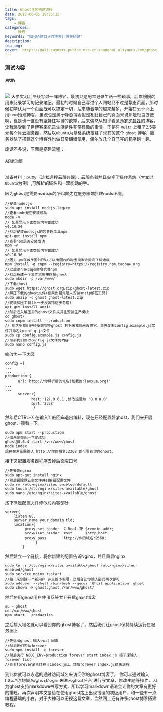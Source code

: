 ```yaml
---
title: Ghost博客搭建流程
date: 2017-06-06 18:55:15
tags:
    - 博客
categoroes:
    - 教程
keywords: "如何搭建自己的博客||博客搭建"
description: 
top_img:
cover:  https://dali-saymore-public.oss-cn-shanghai.aliyuncs.com/ghost.png
---
```


### 测试内容

###### **前言:**
![](http://upload-images.jianshu.io/upload_images/3612487-2d9f7635d9119460.jpg?imageMogr2/auto-orient/strip%7CimageView2/2/w/1240)
大学实习后陆续写过一阵博客，最初只是用来记录生活一些琐事，后来慢慢的用来记录学习的记录笔记。最初的时候自己写过个人网站只不过是静态页面，那时候初学认为一个页面既可以搞定一切，后来随着学的越来越多，开始在`github`上用`hexo`搭建博客，虽说也是属于静态博客但是相比自己的页面来说那是相当方便啊，但是也一直没有坚持住写博的欲望，后来偶然从知乎看见[@罗罗磊磊](http://luolei.org)的博客，让我感受到了用博客来记录生活是件非常有趣的事情。于是在 `Vultr` 上租了2.5美元每个月云服务器，然后以`ubuntu`为基础系统搭建了现在的这个 `ghost` 博客。服务器除了搭建这个博客外也做日常翻墙使用，偶尔放几个自己写的程序跑一跑。

废话不多说，下面是搭建流程：
###### 搭建流程

准备材料：putty（连接远程云服务器），云服务器并且安卓了操作系统（本文以`Ubuntu`为例）,可解析的域名和一双能动的手。

因为ghost是需要node.js的所以首先在服务器端搭建node环境。

    //安装node.js
    sudo apt install nodejs-legacy   
    //查看node是否安装成功
    node -v    
    // 如果显示下面类似内容即成功
    v0.10.36
    //然后安装node.js的包管理工具npm
    apt-get install npm
    //查看npm是否安装成功
    npm -v    
    // 如果显示下面类似内容即成功
    v0.10.36
    //因为npm存放于国外所以可以用国内的淘宝镜像会提高下载速度
    npm install -g cnpm --registry=https://registry.npm.taobao.org
    //以后即可用cnpm命令代替npm
    //然后新建一个文件夹用来存放ghost
    sudo mkdir -p /var/www/
    //下载ghost
    sudo wget https://ghost.org/zip/ghost-latest.zip
    //解压下载的ghost文件(如果出错即是未安装unzip解压工具)
    sudo unzip -d ghost ghost-latest.zip
    //安装解压工具(上一步没出错这步忽略)
    apt-get install unzip
    //然后进入解压后的ghost文件夹并且安装生产模块
    cd ghost/
    sudo cnpm install --production
    // 到这步我们已经安装完毕ghost 剩下来我们来设置它，首先复制config.example.js文件并命名为config.js文件
    sudo cp config.example.js config.js
    //然后我们修改config.js文件的内容
    sudo nano config.js
修改为一下内容
    
    config ={
    ...
    ...
    production:{
          url:'http://你解析后的域名(如我的:laoxue.org)'
    ...
    ...
          server:{
                host:'127.0.0.1',修改这里为 '0.0.0.0'
                port:'2368'
                 }
然年后CTRL+X 在输入Y 敲回车退出编辑，现在已经配置好ghost，我们来开启ghost，观看一下。

    sudo npm start --production
    //如果是类似一下即成功
    ghost@0.6.4 start /var/www/ghost
    node index
    现在在浏览器输入 http://你的域名:2368 即可看到你的ghost。
接下来配置服务器程序去掉后面端口号

    //先安装nginx
    sudo apt-get install nginx
    //然后删除默认的文件并且编辑配置文件
    sudo rm /etc/nginx/sites-enabled/default
    sudo touch /etc/nginx/sites-available/ghost
    sudo nano /etc/nginx/sites-available/ghost

接下来是配置文件修改的内容部分
    
    server{
        listen 80;
        server_name your_domain.tld;
        location/{
             proxy_set_header  X-Real-IP $remote_addr;
             proxy)set_header  Host      $http_host;
             proxy_pass        http://你的域名:2368;
                  }
            }

然后建立一个链接，将你新建的配置告诉Nginx，并且重启nginx

    sudo ln -s /etc/nginx/sites-available/ghost /etc/nginx/sites-enabled/ghost
    sudo service nginx restart
    //接下来创建一个新用户 并且给予权限，之后会让你输入密码两次即可
    sudo adduser --shell /bin/bash --gecos 'Ghost application' ghost
    sudo chown -R ghost:ghost /var/www/ghost/

然后使用ghost用户使用系统并且开启ghost博客
   
    su - ghost
    cd /var/www/ghost
    npm start --production

之后输入域名就可以看到你的ghost博客了，然后我们让ghost保持持续运行在服务器上

    //先退出ghost 输入exit 回车
    //然后我们安装forever
    sudo npm install -g forever
    //然后执行 NODE_ENV=production forever start index.js 接下来输入
    forever list 
    //查看forever是否挂在了index.js上 然后forever index.js结束进程

到此你就可以永远的通过访问域名来访问你的ghost博客了。
你可以通过输入  http://你的域名/ghost/login  来进入ghost后台 进行写文章，修改主题等操作，因为ghost支持markdown书写方式，所以学习markdown语法会让你的文章有更好的排班。再次声明本文是给在使用ghost路上出现错误的初级用户，和一些有一点编程基础的小白，对于大神可以无视这篇文章，当然网上还有许多ghost博客搭建教程。
